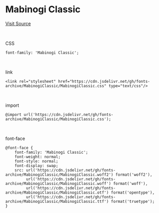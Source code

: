 # Mabinogi Classic

[Visit Source](https://mabinogi.nexon.com/page/pds/font.asp)

&nbsp;

CSS

```
font-family: 'Mabinogi Classic';
```

&nbsp;

link

```
<link rel="stylesheet" href="https://cdn.jsdelivr.net/gh/fonts-archive/MabinogiClassic/MabinogiClassic.css" type="text/css"/>
```

&nbsp;

import

```
@import url('https://cdn.jsdelivr.net/gh/fonts-archive/MabinogiClassic/MabinogiClassic.css');
```

&nbsp;

font-face

```
@font-face {
    font-family: 'Mabinogi Classic';
    font-weight: normal;
    font-style: normal;
    font-display: swap;
    src: url('https://cdn.jsdelivr.net/gh/fonts-archive/MabinogiClassic/MabinogiClassic.woff2') format('woff2'),
         url('https://cdn.jsdelivr.net/gh/fonts-archive/MabinogiClassic/MabinogiClassic.woff') format('woff'),
         url('https://cdn.jsdelivr.net/gh/fonts-archive/MabinogiClassic/MabinogiClassic.otf') format('opentype'),
         url('https://cdn.jsdelivr.net/gh/fonts-archive/MabinogiClassic/MabinogiClassic.ttf') format('truetype');
}
```
